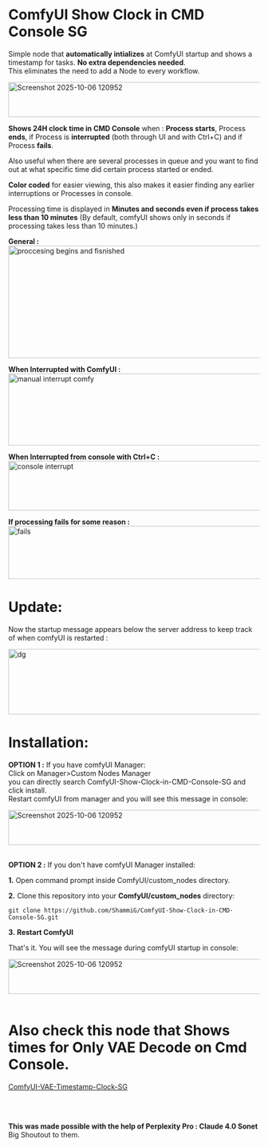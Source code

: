# ComfyUI Show Clock in CMD Console SG


Simple node that **automatically intializes** at ComfyUI startup and shows a timestamp for tasks. **No extra dependencies needed**.            
This eliminates the need to add a Node to every workflow.           
          
<img width="1905" height="70" alt="Screenshot 2025-10-06 120952" src="https://github.com/user-attachments/assets/47838bc9-3b5c-4fa5-9880-51e6cd0eb37c" />

**Shows 24H clock time in CMD Console** when :
**Process starts**, Process **ends**, if Process is **interrupted** (both through UI and with Ctrl+C) and if Process **fails**.       

Also useful when there are several processes in queue and you want to find out at what specific time did certain process started or ended.         
        
**Color coded** for easier viewing, this also makes it easier finding any earlier interruptions or Processes in console.
                  
Processing time is displayed in **Minutes and seconds even if process takes less than 10 minutes** (By default, comfyUI shows only in seconds if processing takes less than 10 minutes.)           

               
**General :**        
<img width="1904" height="225" alt="proccesing begins and fisnished" src="https://github.com/user-attachments/assets/4c1128f0-25d7-4eeb-8371-b6f344a2796c" />

**When Interrupted with ComfyUI :**
<img width="1896" height="144" alt="manual interrupt comfy" src="https://github.com/user-attachments/assets/04bebfaf-349e-411e-a83a-6c94d51b2d19" />


**When Interrupted from console with Ctrl+C :**
<img width="1897" height="99" alt="console interrupt" src="https://github.com/user-attachments/assets/ffa8c97d-b558-4b0b-936d-c21235f8d6f6" />


**If processing fails for some reason :**
<img width="1903" height="106" alt="fails" src="https://github.com/user-attachments/assets/1c8b1e84-9c40-48c1-b31a-23d382a63ed1" />

# Update:
Now the startup message appears below the server address to keep track of when comfyUI is restarted :         
           
<img width="1099" height="131" alt="dg" src="https://github.com/user-attachments/assets/e1b956af-1136-499e-9afb-af4a35e01d90" />

# Installation:

**OPTION 1 :** If you have comfyUI Manager:        
Click on Manager>Custom Nodes Manager          
you can directly search ComfyUI-Show-Clock-in-CMD-Console-SG and click install.          
Restart comfyUI from manager and you will see this message in console:     

<img width="1905" height="70" alt="Screenshot 2025-10-06 120952" src="https://github.com/user-attachments/assets/47838bc9-3b5c-4fa5-9880-51e6cd0eb37c" />

<br>
<br> 

**OPTION 2 :** If you don't have comfyUI Manager installed:           
          
**1.** Open command prompt inside ComfyUI/custom_nodes directory.              
       
**2.** Clone this repository into your **ComfyUI/custom_nodes** directory:    
       
    git clone https://github.com/ShammiG/ComfyUI-Show-Clock-in-CMD-Console-SG.git  
      
**3.** **Restart ComfyUI**   
      
That's it. You will see the message during comfyUI startup in console:       
              
<img width="1905" height="70" alt="Screenshot 2025-10-06 120952" src="https://github.com/user-attachments/assets/47838bc9-3b5c-4fa5-9880-51e6cd0eb37c" />

<br>
<br>
      
# Also check this node that Shows times for Only VAE Decode on Cmd Console.
[ComfyUI-VAE-Timestamp-Clock-SG](https://github.com/ShammiG/ComfyUI-VAE-Timestamp-Clock-SG)

<br>
<br>     
      
**This was made possible with the help of Perplexity Pro : Claude 4.0 Sonet**      
   Big Shoutout to them.

